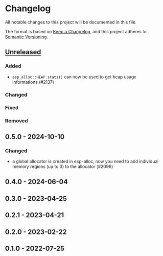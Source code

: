 # Changelog

All notable changes to this project will be documented in this file.

The format is based on [Keep a Changelog](https://keepachangelog.com/en/1.0.0/),
and this project adheres to [Semantic Versioning](https://semver.org/spec/v2.0.0.html).

## [Unreleased]

### Added

- `esp_alloc::HEAP.stats()` can now be used to get heap usage informations (#2137)

### Changed

### Fixed

### Removed

## 0.5.0 - 2024-10-10

### Changed

- a global allocator is created in esp-alloc, now you need to add individual memory regions (up to 3) to the allocator (#2099)

## 0.4.0 - 2024-06-04

## 0.3.0 - 2023-04-25

## 0.2.1 - 2023-04-21

## 0.2.0 - 2023-02-22

## 0.1.0 - 2022-07-25

[Unreleased]: https://github.com/esp-rs/esp-hal/commits/main/esp-alloc?since=2024-10-10
